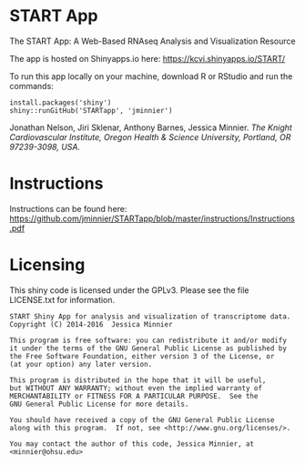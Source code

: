 # START App 

The START App: 
A Web-Based RNAseq Analysis 
and Visualization Resource

The app is hosted on Shinyapps.io here:
<https://kcvi.shinyapps.io/START/>

To run this app locally on your machine, download R or RStudio and run the commands:
```
install.packages('shiny')
shiny::runGitHub('STARTapp', 'jminnier')
```

Jonathan Nelson, Jiri Sklenar, Anthony Barnes, Jessica Minnier.
*The Knight Cardiovascular Institute, Oregon Health & Science University, Portland, OR 97239-3098, USA.*

# Instructions

Instructions can be found here: <https://github.com/jminnier/STARTapp/blob/master/instructions/Instructions.pdf> 


# Licensing

This shiny code is licensed under the GPLv3. Please see the file LICENSE.txt for
information.

    START Shiny App for analysis and visualization of transcriptome data.
    Copyright (C) 2014-2016  Jessica Minnier

    This program is free software: you can redistribute it and/or modify
    it under the terms of the GNU General Public License as published by
    the Free Software Foundation, either version 3 of the License, or
    (at your option) any later version.

    This program is distributed in the hope that it will be useful,
    but WITHOUT ANY WARRANTY; without even the implied warranty of
    MERCHANTABILITY or FITNESS FOR A PARTICULAR PURPOSE.  See the
    GNU General Public License for more details.

    You should have received a copy of the GNU General Public License
    along with this program.  If not, see <http://www.gnu.org/licenses/>.

    You may contact the author of this code, Jessica Minnier, at <minnier@ohsu.edu>
